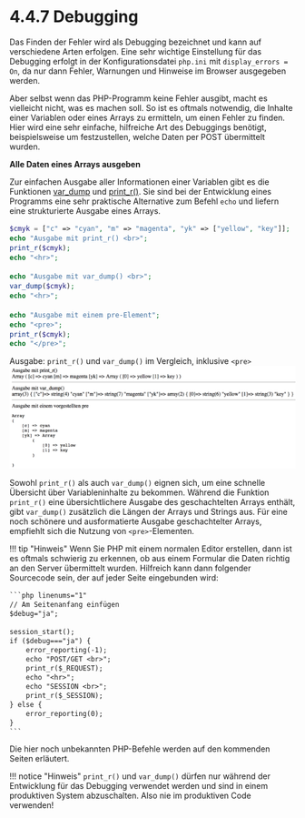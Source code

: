 # 4.4.7 Debugging

Das Finden der Fehler wird als Debugging bezeichnet und kann auf verschiedene Arten erfolgen. Eine sehr wichtige Einstellung für das Debugging erfolgt in der Konfigurationsdatei `php.ini` mit `display_errors = On`, da nur dann Fehler, Warnungen und Hinweise im Browser ausgegeben werden.

Aber selbst wenn das PHP-Programm keine Fehler ausgibt, macht es vielleicht nicht, was es machen soll. So ist es oftmals notwendig, die Inhalte einer Variablen oder eines Arrays zu ermitteln, um einen Fehler zu finden. Hier wird eine sehr einfache, hilfreiche Art des Debuggings benötigt, beispielsweise um festzustellen, welche Daten per POST übermittelt wurden.

**Alle Daten eines Arrays ausgeben**

Zur einfachen Ausgabe aller Informationen einer Variablen gibt es die Funktionen [var_dump](http://php.net/manual/de/function.var-dump.php) und [print_r()](http://php.net/manual/de/function.print-r.php). Sie sind bei der Entwicklung eines Programms eine sehr praktische Alternative zum Befehl `echo` und liefern eine strukturierte Ausgabe eines Arrays.

```php linenums="1"
$cmyk = ["c" => "cyan", "m" => "magenta", "yk" => ["yellow", "key"]];
echo "Ausgabe mit print_r() <br>";
print_r($cmyk);
echo "<hr>";

echo "Ausgabe mit var_dump() <br>";
var_dump($cmyk);
echo "<hr>";

echo "Ausgabe mit einem pre-Element";
echo "<pre>";
print_r($cmyk);
echo "</pre>";
```

Ausgabe: `print_r()` und `var_dump()` im Vergleich, inklusive `<pre>`
![print_r() und var_dump() im Vergleich, inklusive pre](media/650px-Bildschirmfoto_2018-06-03_um_11.32.14.png)

Sowohl `print_r()` als auch `var_dump()` eignen sich, um eine schnelle Übersicht über Variableninhalte zu bekommen. Während die Funktion `print_r()` eine übersichtlichere Ausgabe des geschachtelten Arrays enthält, gibt `var_dump()` zusätzlich die Längen der Arrays und Strings aus. Für eine noch schönere und ausformatierte Ausgabe geschachtelter Arrays, empfiehlt sich die Nutzung von `<pre>`-Elementen.

!!! tip "Hinweis"
    Wenn Sie PHP mit einem normalen Editor erstellen, dann ist es oftmals schwierig zu erkennen, ob aus einem Formular die Daten richtig an den Server übermittelt wurden. Hilfreich kann dann folgender Sourcecode sein, der auf jeder Seite eingebunden wird:

    ```php linenums="1"
    // Am Seitenanfang einfügen
    $debug="ja";

    session_start();
    if ($debug==="ja") {
        error_reporting(-1);
        echo "POST/GET <br>";
        print_r($_REQUEST);        
        echo "<hr>";
        echo "SESSION <br>";
        print_r($_SESSION);  
    } else {
        error_reporting(0);  
    }
    ```

Die hier noch unbekannten PHP-Befehle werden auf den kommenden Seiten erläutert.

!!! notice "Hinweis"
    `print_r()` und `var_dump()` dürfen nur während der Entwicklung für das Debugging verwendet werden und sind in einem produktiven System abzuschalten. Also nie im produktiven Code verwenden!

